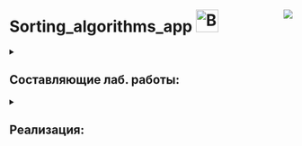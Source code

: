 # Sorting_algorithms_app <a href="https://emoji.gg/emoji/8557-bouncingsylveon"><img src="https://cdn3.emoji.gg/emojis/4429-catspin.gif" width="40px" height="40px" alt="BouncingSylveon"></a><img align="right" src="https://hits.seeyoufarm.com/api/count/incr/badge.svg?url=https%3A%2F%2Fgithub.com%2FE-Kozyreva%2Fsorting_algorithms_app%2Ftree%2Fmain&count_bg=%23FD7E14&title_bg=%23FFC107&icon=codacy.svg&icon_color=%23FFFFFF&title=%E3%85%A4&edge_flat=false"/>

<details><summary><h2>Составляющие лаб. работы:</h2></summary>
<ul>
  <li>Реализация 2-х программ (алгоритмы и эксперименты).</li>
  <li>Сравнение и анализ двух предложенных алгоритмов, решающих одну и ту же задачу / проблему. </li>
</ul>
</details>

<details><summary><h2>Реализация:</h2></summary>
  <ul>
    <li><strong>algorithms_base:</strong> реализация алгоритмов в Jupyter Notebook;</li>
    <li><strong>experiments</strong><br>
      <code>algorithms:</code> алгоритмы сортировок;<br>
      <code>get_data:</code> генерация синтетических данных;<br>
      <code>output:</code> итоги проведенных экспериментов;<br>
      <img src="https://github.com/E-Kozyreva/sorting_algorithms_app/assets/83861300/a5ed5b57-0ad3-4540-8c72-5a40a1256aef"/>
      <img src="https://github.com/E-Kozyreva/sorting_algorithms_app/assets/83861300/fa43781e-9d1a-4194-8530-21e0cda991eb"/>
</li>
    <li><strong>app</strong><br>
      <code>algorithms:</code> реализация алгоритмов сортировок;<br>
      <code>app_design:</code> дизайн приложения;<br>
      <code>database:</code> данные для прогона алгоритмов (генерация синтетических данных и файлы);<br>
      <code>output:</code> данные после отработки алгоритмов (массивы и время);<br>
      <code>main.py:</code> запуск приложения;</li>
    <li><strong>requirements.txt:</strong> нужные утилиты для запуска приложения (лучше использовать python 3.10 и venv).</strong></li>
  </ul>
</details>

